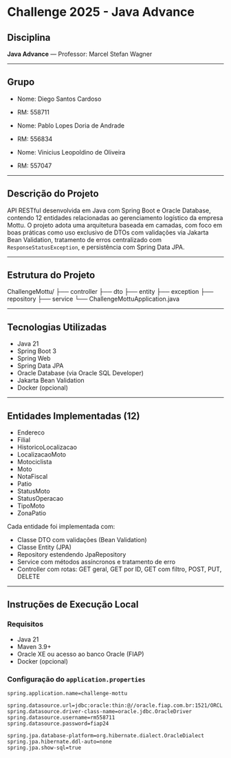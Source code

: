 # Challenge 2025 - Java Advance

## Disciplina

**Java Advance** — Professor: Marcel Stefan Wagner

---

## Grupo

* Nome: Diego Santos Cardoso  
* RM: 558711

* Nome: Pablo Lopes Doria de Andrade  
* RM: 556834

* Nome: Vinicius Leopoldino de Oliveira  
* RM: 557047

---

## Descrição do Projeto

API RESTful desenvolvida em Java com Spring Boot e Oracle Database, contendo 12 entidades relacionadas ao gerenciamento logístico da empresa Mottu. O projeto adota uma arquitetura baseada em camadas, com foco em boas práticas como uso exclusivo de DTOs com validações via Jakarta Bean Validation, tratamento de erros centralizado com `ResponseStatusException`, e persistência com Spring Data JPA.

---

## Estrutura do Projeto

ChallengeMottu/
├── controller
├── dto
├── entity
├── exception
├── repository
├── service
└── ChallengeMottuApplication.java


---

## Tecnologias Utilizadas

* Java 21
* Spring Boot 3
* Spring Web
* Spring Data JPA
* Oracle Database (via Oracle SQL Developer)
* Jakarta Bean Validation
* Docker (opcional)

---

## Entidades Implementadas (12)

* Endereco
* Filial
* HistoricoLocalizacao
* LocalizacaoMoto
* Motociclista
* Moto
* NotaFiscal
* Patio
* StatusMoto
* StatusOperacao
* TipoMoto
* ZonaPatio

Cada entidade foi implementada com:

* Classe DTO com validações (Bean Validation)
* Classe Entity (JPA)
* Repository estendendo JpaRepository
* Service com métodos assíncronos e tratamento de erro
* Controller com rotas: GET geral, GET por ID, GET com filtro, POST, PUT, DELETE

---

## Instruções de Execução Local

### Requisitos

* Java 21
* Maven 3.9+
* Oracle XE ou acesso ao banco Oracle (FIAP)
* Docker (opcional)

### Configuração do `application.properties`

```properties
spring.application.name=challenge-mottu

spring.datasource.url=jdbc:oracle:thin:@//oracle.fiap.com.br:1521/ORCL
spring.datasource.driver-class-name=oracle.jdbc.OracleDriver
spring.datasource.username=rm558711
spring.datasource.password=fiap24

spring.jpa.database-platform=org.hibernate.dialect.OracleDialect
spring.jpa.hibernate.ddl-auto=none
spring.jpa.show-sql=true
